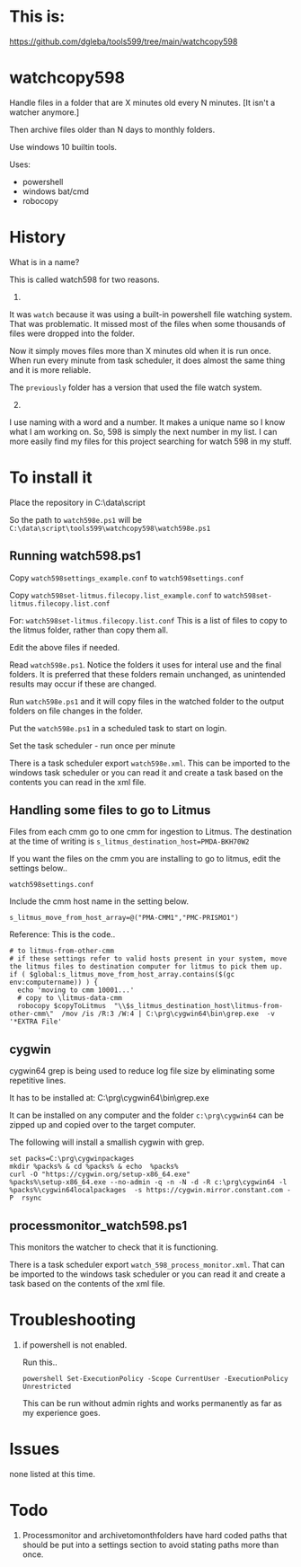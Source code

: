 # This is:

https://github.com/dgleba/tools599/tree/main/watchcopy598


# watchcopy598

Handle files in a folder that are X minutes old every N minutes.  [It isn't a watcher anymore.]

Then archive files older than N days to monthly folders.


Use windows 10 builtin tools.

Uses:
 - powershell
 - windows bat/cmd
 - robocopy

# History

What is in a name?

This is called watch598 for two reasons.

1. 
It was `watch` because it was using a built-in powershell file watching system. That was problematic. It missed most of the files
when some thousands of files were dropped into the folder.

Now it simply moves files more than X minutes old when it is run once.
When run every minute from task scheduler, it does almost the same thing and it is more reliable.

The `previously` folder has a version that used the file watch system.


2. 
I use naming with a word and a number. It makes a unique name so I know what I am working on.
So, 598 is simply the next number in my list. I can more easily find my files for this project searching for watch 598 in my stuff.


 
# To install it

Place the repository in C:\data\script

So the path to `watch598e.ps1` will be `C:\data\script\tools599\watchcopy598\watch598e.ps1`


## Running watch598.ps1


Copy `watch598settings_example.conf` to `watch598settings.conf`

Copy `watch598set-litmus.filecopy.list_example.conf` to  `watch598set-litmus.filecopy.list.conf`

For: `watch598set-litmus.filecopy.list.conf` This is a list of files to copy to the litmus folder, rather than copy them all.

Edit the above files if needed.

 
Read `watch598e.ps1`. Notice the folders it uses for interal use and the final folders. It is preferred that these folders remain unchanged, as unintended results may occur if these are changed.
 
Run `watch598e.ps1` and it will copy files in the watched folder to the output folders on file changes in the folder.

Put the `watch598e.ps1` in a scheduled task to start on login.

Set the task scheduler
    - run once per minute

There is a task scheduler export `watch598e.xml`. This can be imported to the windows task scheduler or you can read it and create a task based on the contents you can read in the xml file.

## Handling some files to go to Litmus

Files from each cmm go to one cmm for ingestion to Litmus. The destination at the time of writing is `s_litmus_destination_host=PMDA-BKH70W2`

If you want the files on the cmm you are installing to go to litmus, edit the settings below..

`watch598settings.conf`

Include the cmm host name in the setting below.

```
s_litmus_move_from_host_array=@("PMA-CMM1","PMC-PRISMO1")
```

Reference: This is the code..
```    
# to litmus-from-other-cmm
# if these settings refer to valid hosts present in your system, move the litmus files to destination computer for litmus to pick them up. 
if ( $global:s_litmus_move_from_host_array.contains($(gc env:computername)) ) {
  echo 'moving to cmm 10001...'
  # copy to \litmus-data-cmm
  robocopy $copyToLitmus  "\\$s_litmus_destination_host\litmus-from-other-cmm\"  /mov /is /R:3 /W:4 | C:\prg\cygwin64\bin\grep.exe  -v '*EXTRA File'
```


## cygwin

cygwin64 grep is being used to reduce log file size by eliminating some repetitive lines.

It has to be installed at: C:\prg\cygwin64\bin\grep.exe

It can be installed on any computer and the folder `c:\prg\cygwin64` can be zipped up and copied over to the target computer.

The following will install a smallish cygwin with grep.

```
set packs=C:\prg\cygwinpackages
mkdir %packs% & cd %packs% & echo  %packs% 
curl -O "https://cygwin.org/setup-x86_64.exe" 
%packs%\setup-x86_64.exe --no-admin -q -n -N -d -R c:\prg\cygwin64 -l %packs%\cygwin64localpackages  -s https://cygwin.mirror.constant.com -P  rsync
```


## processmonitor_watch598.ps1
 
This monitors the watcher to check that it is functioning.

There is a task scheduler export `watch_598_process_monitor.xml`. That can be imported to the windows task scheduler or you can read it and create a task based on the contents of the xml file.


 
# Troubleshooting

 1. if powershell is not enabled.
 
    Run this..
    ```
    powershell Set-ExecutionPolicy -Scope CurrentUser -ExecutionPolicy Unrestricted
    ```
    This can be run without admin rights and works permanently as far as my experience goes.


# Issues

none listed at this time.


# Todo

1.  Processmonitor and archivetomonthfolders have hard coded paths that should be put into a settings section to avoid stating paths more than once.




